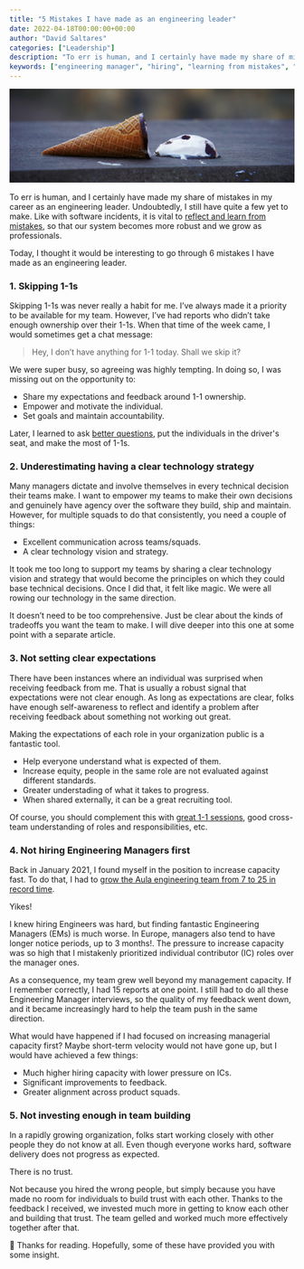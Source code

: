```yaml
---
title: "5 Mistakes I have made as an engineering leader"
date: 2022-04-18T00:00:00+00:00
author: "David Saltares"
categories: ["Leadership"]
description: "To err is human, and I certainly have made my share of mistakes in my career as an engineering leader. It is vital to learn from these mistakes. Here are five mistakes I have made in my career as an engineering leader."
keywords: ["engineering manager", "hiring", "learning from mistakes", "reflection", "leadership", "software development", "startups", "feedback", "1-1s", "expectations", "technical leadership", "technology strategy"]
---
```


![Dropped ice cream cone](/img/ruined_ice_cream.jpg "By Sarah Kilian on [Unsplash](https://unsplash.com/photos/52jRtc2S_VE)")

To err is human, and I certainly have made my share of mistakes in my career as an engineering leader. Undoubtedly, I still have quite a few yet to make. Like with software incidents, it is vital to [reflect and learn from mistakes](/a-template-for-great-incident-reviews), so that our system becomes more robust and we grow as professionals.

Today, I thought it would be interesting to go through 6 mistakes I have made as an engineering leader.

### 1. Skipping 1-1s

Skipping 1-1s was never really a habit for me. I’ve always made it a priority to be available for my team. However, I’ve had reports who didn’t take enough ownership over their 1-1s. When that time of the week came, I would sometimes get a chat message:

> Hey, I don’t have anything for 1-1 today. Shall we skip it?

We were super busy, so agreeing was highly tempting. In doing so, I was missing out on the opportunity to:


- Share my expectations and feedback around 1-1 ownership.
- Empower and motivate the individual.
- Set goals and maintain accountability.

Later, I learned to ask [better questions](https://lauratacho.com/blog/how-can-i-make-my-1-1s-less-boring), put the individuals in the driver's seat, and make the most of 1-1s.

### 2. Underestimating having a clear technology strategy

Many managers dictate and involve themselves in every technical decision their teams make. I want to empower my teams to make their own decisions and genuinely have agency over the software they build, ship and maintain. However, for multiple squads to do that consistently, you need a couple of things:


- Excellent communication across teams/squads.
- A clear technology vision and strategy.

It took me too long to support my teams by sharing a clear technology vision and strategy that would become the principles on which they could base technical decisions. Once I did that, it felt like magic. We were all rowing our technology in the same direction.

It doesn’t need to be too comprehensive. Just be clear about the kinds of tradeoffs you want the team to make. I will dive deeper into this one at some point with a separate article.

### 3. Not setting clear expectations

There have been instances where an individual was surprised when receiving feedback from me. That is usually a robust signal that expectations were not clear enough. As long as expectations are clear, folks have enough self-awareness to reflect and identify a problem after receiving feedback about something not working out great.

Making the expectations of each role in your organization public is a fantastic tool.

- Help everyone understand what is expected of them.
- Increase equity, people in the same role are not evaluated against different standards.
- Greater understading of what it takes to progress.
- When shared externally, it can be a great recruiting tool.

Of course, you should complement this with [great 1-1 sessions](https://themanagershandbook.com/coaching-and-feedback/running-one-on-ones), good cross-team understanding of roles and responsibilities, etc.

### 4. Not hiring Engineering Managers first

Back in January 2021, I found myself in the position to increase capacity fast. To do that, I had to [grow the Aula engineering team from 7 to 25 in record time](/how-to-hire-8-engineers-in-8-weeks).

Yikes!

I knew hiring Engineers was hard, but finding fantastic Engineering Managers (EMs) is much worse. In Europe, managers also tend to have longer notice periods, up to 3 months!. The pressure to increase capacity was so high that I mistakenly prioritized individual contributor (IC) roles over the manager ones.

As a consequence, my team grew well beyond my management capacity. If I remember correctly, I had 15 reports at one point. I still had to do all these Engineering Manager interviews, so the quality of my feedback went down, and it became increasingly hard to help the team push in the same direction.

What would have happened if I had focused on increasing managerial capacity first? Maybe short-term velocity would not have gone up, but I would have achieved a few things:

- Much higher hiring capacity with lower pressure on ICs.
- Significant improvements to feedback.
- Greater alignment across product squads.

### 5. Not investing enough in team building

In a rapidly growing organization, folks start working closely with other people they do not know at all. Even though everyone works hard, software delivery does not progress as expected.

There is no trust.

Not because you hired the wrong people, but simply because you have made no room for individuals to build trust with each other. Thanks to the feedback I received, we invested much more in getting to know each other and building that trust. The team gelled and worked much more effectively together after that. 

🙌 Thanks for reading. Hopefully, some of these have provided you with some insight.
